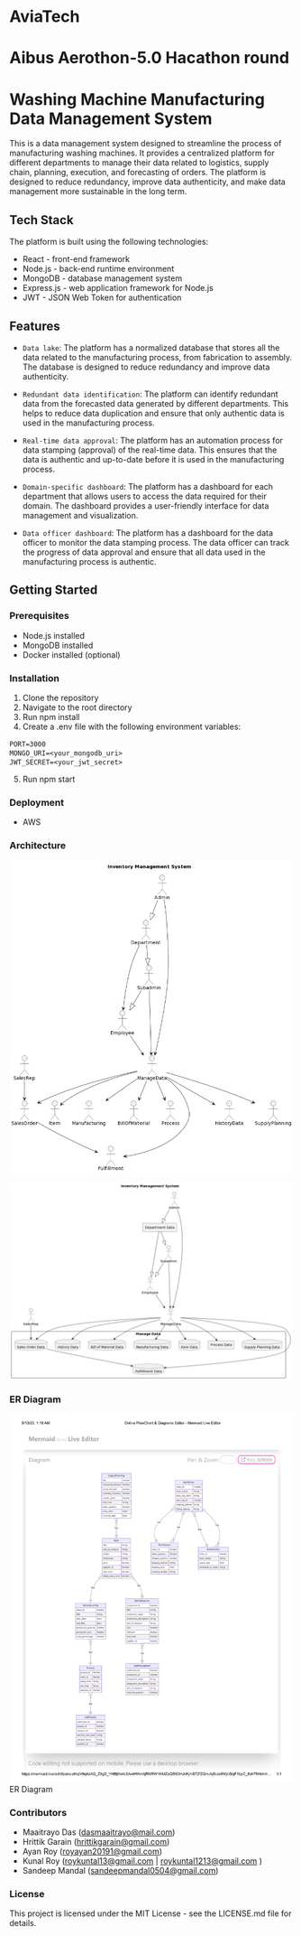 # AviaTech
# Aibus Aerothon-5.0 Hacathon round
# Washing Machine Manufacturing Data Management System
This is a data management system designed to streamline the process of manufacturing washing machines. It provides a centralized platform for different departments to manage their data related to logistics, supply chain, planning, execution, and forecasting of orders. The platform is designed to reduce redundancy, improve data authenticity, and make data management more sustainable in the long term.

## Tech Stack
The platform is built using the following technologies:

- React - front-end framework
- Node.js - back-end runtime environment
- MongoDB - database management system
- Express.js - web application framework for Node.js
- JWT - JSON Web Token for authentication

## Features
- `Data lake`: The platform has a normalized database that stores all the data related to the manufacturing process, from fabrication to assembly. The database is designed to reduce redundancy and improve data authenticity.

- `Redundant data identification`: The platform can identify redundant data from the forecasted data generated by different departments. This helps to reduce data duplication and ensure that only authentic data is used in the manufacturing process.

- `Real-time data approval`: The platform has an automation process for data stamping (approval) of the real-time data. This ensures that the data is authentic and up-to-date before it is used in the manufacturing process.

- `Domain-specific dashboard`: The platform has a dashboard for each department that allows users to access the data required for their domain. The dashboard provides a user-friendly interface for data management and visualization.

- `Data officer dashboard`: The platform has a dashboard for the data officer to monitor the data stamping process. The data officer can track the progress of data approval and ensure that all data used in the manufacturing process is authentic.

## Getting Started
### Prerequisites
- Node.js installed
- MongoDB installed
- Docker installed (optional)

### Installation
1. Clone the repository
2. Navigate to the root directory
3. Run npm install
4. Create a .env file with the following environment variables:
```
PORT=3000
MONGO_URI=<your_mongodb_uri>
JWT_SECRET=<your_jwt_secret>
```
5. Run npm start

### Deployment
- AWS

### Architecture
![Use Case Diagram](Diagram/useCaseDiagram.png)

![Data Flow Diagram](Diagram/DataFlowDiagram.png)

### ER Diagram
![ER Diagram](Diagram/ER_diagram_page-0001.jpg)
ER Diagram

### Contributors
- Maaitrayo Das (dasmaaitrayo@mail.com)
- Hrittik Garain (hrittikgarain@gmail.com)
- Ayan Roy (royayan20191@gmail.com)
- Kunal Roy (roykuntal13@gmail.com | roykuntal1213@gmail.com )
- Sandeep Mandal (sandeepmandal0504@gmail.com)

### License
This project is licensed under the MIT License - see the LICENSE.md file for details.






